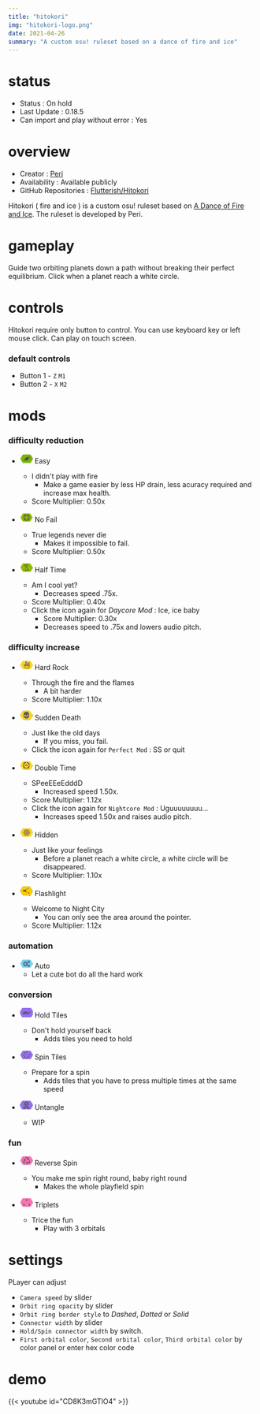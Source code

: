 ```yaml
---
title: "hitokori"
img: "hitokori-logo.png"
date: 2021-04-26
summary: "A custom osu! ruleset based on a dance of fire and ice"
---
```


# status

- Status : On hold
- Last Update : 0.18.5
- Can import and play without error : Yes

# overview

- Creator : [Peri](https://github.com/Flutterish)
- Availability : Available publicly
- GitHub Repositories : [Flutterish/Hitokori](https://github.com/Flutterish/Hitokori)

Hitokori ( fire and ice ) is a custom osu! ruleset based on [A Dance of Fire and Ice](https://store.steampowered.com/app/977950/A_Dance_of_Fire_and_Ice/). The ruleset is developed by Peri.

# gameplay

Guide two orbiting planets down a path without breaking their perfect equilibrium. Click when a planet reach a white circle.

# controls

Hitokori require only button to control. You can use keyboard key or left mouse click. Can play on touch screen.

### default controls

- Button 1 - `Z` `M1`
- Button 2 - `X` `M2`

# mods

### difficulty reduction

- ![Easy Icon](mod-icon/easy-mod.png) Easy
  - I didn't play with fire
    - Make a game easier by less HP drain, less acuracy required and increase max health.
  - Score Multiplier: 0.50x

- ![No Fail Icon](mod-icon/no-fail-mod.png) No Fail
  - True legends never die
    - Makes it impossible to fail.
  - Score Multiplier: 0.50x

- ![Half Time Icon](mod-icon/half-time-mod.png) Half Time
  - Am I cool yet?
    - Decreases speed .75x.
  - Score Multiplier: 0.40x
  - Click the icon again for *Daycore Mod* : Ice, ice baby
    - Score Multiplier: 0.30x
    - Decreases speed to .75x and lowers audio pitch.

### difficulty increase

- ![Hard Rock Icon](mod-icon/hard-rock-mod.png) Hard Rock
  - Through the fire and the flames
    - A bit harder
  - Score Multiplier: 1.10x

- ![Sudden Death Icon](mod-icon/sudden-death-mod.png) Sudden Death
  - Just like the old days
    - If you miss, you fail.
  - Click the icon again for `Perfect Mod` : SS or quit

- ![Double Time Icon](mod-icon/double-time-mod.png) Double Time
  - SPeeEEeEdddD
    - Increased speed 1.50x.
  - Score Multiplier: 1.12x
  - Click the icon again for `Nightcore Mod` : Uguuuuuuuu...
    - Increases speed 1.50x and raises audio pitch.

- ![Hidden Icon](mod-icon/hidden-mod.png) Hidden
  - Just like your feelings
    - Before a planet reach a white circle, a white circle will be disappeared.
  - Score Multiplier: 1.10x

- ![Flashlight Icon](mod-icon/flashlight-mod.png) Flashlight
  - Welcome to Night City
    - You can only see the area around the pointer.
  - Score Multiplier: 1.12x

### automation

- ![Auto Icon](mod-icon/auto-mod.png) Auto
  - Let a cute bot do all the hard work

### conversion

- ![Hold Tiles Icon](mod-icon/hold-tiles-mod.png) Hold Tiles
  - Don't hold yourself back
    - Adds tiles you need to hold

- ![Spin Tiles Icon](mod-icon/spin-tiles-mod.png) Spin Tiles
  - Prepare for a spin
    - Adds tiles that you have to press multiple times at the same speed

- ![Untangle Icon](mod-icon/untangle-mod.png) Untangle
  - WIP

### fun

- ![Reverse Spin Icon](mod-icon/reverse-spin-mod.png) Reverse Spin
  - You make me spin right round, baby right round
    - Makes the whole playfield spin

- ![Triplets Icon](mod-icon/triplets-mod.png) Triplets
  - Trice the fun
    - Play with 3 orbitals

# settings

PLayer can adjust

- `Camera speed` by slider
- `Orbit ring opacity` by slider
- `Orbit ring border style` to *Dashed*, *Dotted* or *Solid*
- `Connector width` by slider
- `Hold/Spin connector width` by switch.
- `First orbital color`, `Second orbital color`, `Third orbital color` by color panel or enter hex color code

# demo

{{< youtube id="CD8K3mGTlO4" >}}